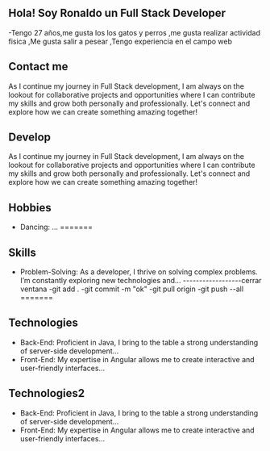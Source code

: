 ## Hola! Soy Ronaldo un Full Stack Developer
-Tengo 27 años,me gusta los los gatos y perros
,me gusta realizar actividad fisica
,Me gusta salir a pesear
,Tengo experiencia en el campo web
## Contact me
As I continue my journey in Full Stack development, I am always on the lookout for collaborative projects and opportunities where I can contribute my skills and grow both personally and professionally. Let's connect and explore how we can create something amazing together!

## Develop
As I continue my journey in Full Stack development, I am always on the lookout for collaborative projects and opportunities where I can contribute my skills and grow both personally and professionally. Let's connect and explore how we can create something amazing together!
## Hobbies
- Dancing: ...
=======

## Skills
- Problem-Solving: As a developer, I thrive on solving complex problems. I’m constantly exploring new technologies and...
------------------cerrar ventana
-git add . 
-git commit -m "ok"
-git pull origin
-git push --all
=======



## Technologies
- Back-End: Proficient in Java, I bring to the table a strong understanding of server-side development...
- Front-End: My expertise in Angular allows me to create interactive and user-friendly interfaces...

## Technologies2
- Back-End: Proficient in Java, I bring to the table a strong understanding of server-side development...
- Front-End: My expertise in Angular allows me to create interactive and user-friendly interfaces...
